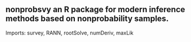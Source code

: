 ## nonprobsvy an R package for modern inference methods based on nonprobability samples.

Imports: survey, RANN, rootSolve, numDeriv, maxLik
